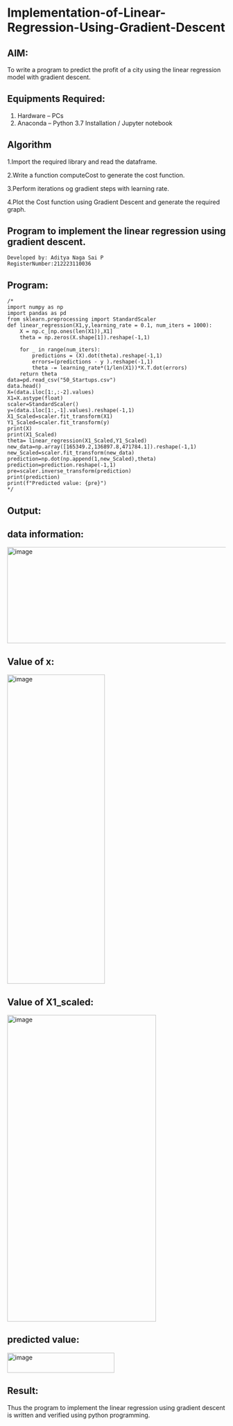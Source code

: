 # Implementation-of-Linear-Regression-Using-Gradient-Descent

## AIM:
To write a program to predict the profit of a city using the linear regression model with gradient descent.

## Equipments Required:
1. Hardware – PCs
2. Anaconda – Python 3.7 Installation / Jupyter notebook

## Algorithm
1.Import the required library and read the dataframe.

2.Write a function computeCost to generate the cost function.

3.Perform iterations og gradient steps with learning rate.

4.Plot the Cost function using Gradient Descent and generate the required graph.
## Program to implement the linear regression using gradient descent.
```
Developed by: Aditya Naga Sai P
RegisterNumber:212223110036
```
## Program:
```
/*
import numpy as np
import pandas as pd
from sklearn.preprocessing import StandardScaler
def linear_regression(X1,y,learning_rate = 0.1, num_iters = 1000):
    X = np.c_[np.ones(len(X1)),X1]
    theta = np.zeros(X.shape[1]).reshape(-1,1)
    
    for _ in range(num_iters):
        predictions = (X).dot(theta).reshape(-1,1)
        errors=(predictions - y ).reshape(-1,1)
        theta -= learning_rate*(1/len(X1))*X.T.dot(errors)
    return theta
data=pd.read_csv("50_Startups.csv")
data.head()
X=(data.iloc[1:,:-2].values)
X1=X.astype(float)
scaler=StandardScaler()
y=(data.iloc[1:,-1].values).reshape(-1,1)
X1_Scaled=scaler.fit_transform(X1)
Y1_Scaled=scaler.fit_transform(y)
print(X)
print(X1_Scaled)
theta= linear_regression(X1_Scaled,Y1_Scaled)
new_data=np.array([165349.2,136897.8,471784.1]).reshape(-1,1)
new_Scaled=scaler.fit_transform(new_data)
prediction=np.dot(np.append(1,new_Scaled),theta)
prediction=prediction.reshape(-1,1)
pre=scaler.inverse_transform(prediction)
print(prediction)
print(f"Predicted value: {pre}")  
*/
```

## Output:

## data information:
<img width="558" height="222" alt="image" src="https://github.com/user-attachments/assets/5c58d1cb-0dd5-4fed-a3ad-ddfa21510707" />

## Value of x:
<img width="225" height="713" alt="image" src="https://github.com/user-attachments/assets/fed4806d-6ded-43c8-902c-ae95e03dd0ed" />

## Value of X1_scaled:
<img width="343" height="707" alt="image" src="https://github.com/user-attachments/assets/c2ced069-5291-4581-9a3b-5955922efc22" />

## predicted value:
<img width="247" height="46" alt="image" src="https://github.com/user-attachments/assets/57bf794f-6164-46e2-b615-6a36b14c3ffd" />

## Result:
Thus the program to implement the linear regression using gradient descent is written and verified using python programming.
